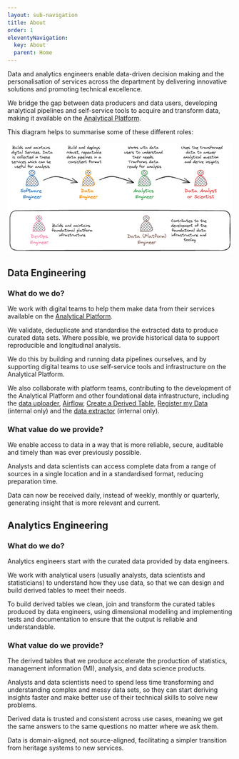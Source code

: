 ```yaml
---
layout: sub-navigation
title: About
order: 1
eleventyNavigation:
  key: About
  parent: Home
---
```


Data and analytics engineers enable data-driven decision making and the personalisation of services across the department by delivering innovative solutions and promoting technical excellence.

We bridge the gap between data producers and data users, developing analytical pipelines and self-service tools to acquire and transform data, making it available on the [Analytical Platform](https://user-guidance.analytical-platform.service.justice.gov.uk).

This diagram helps to summarise some of these different roles:

![roles](./images/roles.excalidraw.png)

## Data Engineering

### What do we do?

We work with digital teams to help them make data from their services available on the [Analytical Platform](https://user-guidance.analytical-platform.service.justice.gov.uk/index.html).

We validate, deduplicate and standardise the extracted data to produce curated data sets. Where possible, we provide historical data to support reproducible and longitudinal analysis. 

We do this by building and running data pipelines ourselves, and by supporting digital teams to use self-service tools and infrastructure on the Analytical Platform. 

We also collaborate with platform teams, contributing to the development of the Analytical Platform and other foundational data infrastructure, including the [data uploader](https://user-guidance.analytical-platform.service.justice.gov.uk/tools/data-uploader/index.html), [Airflow](https://user-guidance.analytical-platform.service.justice.gov.uk/tools/airflow/index.html), [Create a Derived Table](https://user-guidance.analytical-platform.service.justice.gov.uk/tools/create-a-derived-table/index.html), [Register my Data](https://github.com/ministryofjustice/register-my-data) (internal only) and the [data extractor](https://github.com/ministryofjustice/data-engineering-data-extractor) (internal only).

### What value do we provide?

We enable access to data in a way that is more reliable, secure, auditable and timely than was ever previously possible. 

Analysts and data scientists can access complete data from a range of sources in a single location and in a standardised format, reducing preparation time.

Data can now be received daily, instead of weekly, monthly or quarterly, generating insight that is more relevant and current.

## Analytics Engineering

### What do we do?

Analytics engineers start with the curated data provided by data engineers.

We work with analytical users (usually analysts, data scientists and statisticians) to understand how they use data, so that we can design and build derived tables to meet their needs.

To build derived tables we clean, join and transform the curated tables produced by data engineers, using dimensional modelling and implementing tests and documentation to ensure that the output is reliable and understandable.

### What value do we provide?

The derived tables that we produce accelerate the production of statistics, management information (MI), analysis, and data science products.

Analysts and data scientists need to spend less time transforming and understanding complex and messy data sets, so they can start deriving insights faster and make better use of their technical skills to solve new problems.

Derived data is trusted and consistent across use cases, meaning we get the same answers to the same questions no matter where we ask them.

Data is domain-aligned, not source-aligned, facilitating a simpler transition from heritage systems to new services.
